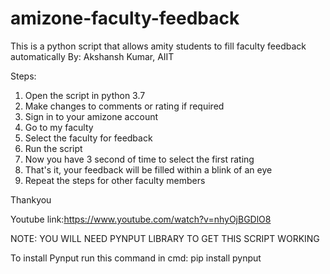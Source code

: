 # amizone-faculty-feedback
This is a python script that allows amity students to fill faculty feedback automatically
By: Akshansh Kumar, AIIT

Steps:

1. Open the script in python 3.7
2. Make changes to comments or rating if required
3. Sign in to your amizone account
4. Go to my faculty
5. Select the faculty for feedback
6. Run the script
7. Now you have 3 second of time to select the first rating
8. That's it, your feedback will be filled within a blink of an eye
9. Repeat the steps for other faculty members

Thankyou

Youtube link:https://www.youtube.com/watch?v=nhyOjBGDlO8

NOTE: YOU WILL NEED PYNPUT LIBRARY TO GET THIS SCRIPT WORKING

To install Pynput run this command in cmd: pip install pynput
